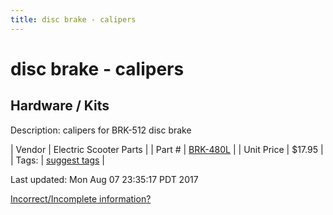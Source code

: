 ```yaml
---
title: disc brake - calipers
---
```


# disc brake - calipers
## Hardware / Kits
Description: 	calipers for BRK-512 disc brake 

| Vendor | Electric Scooter Parts | 
| Part # | [BRK-480L](http://electricscooterparts.com/discbrakes.html) | 
| Unit Price | $17.95 | 
| Tags: | [suggest tags](https://docs.google.com/forms/d/e/1FAIpQLSeWyY8v3RgOty-MyWmh9U0iivNYN_molChYyS-0U-o-kOAv_g/viewform) | 

Last updated: Mon Aug 07 23:35:17 PDT 2017

 [Incorrect/Incomplete information?](https://docs.google.com/forms/d/e/1FAIpQLSeWyY8v3RgOty-MyWmh9U0iivNYN_molChYyS-0U-o-kOAv_g/viewform)